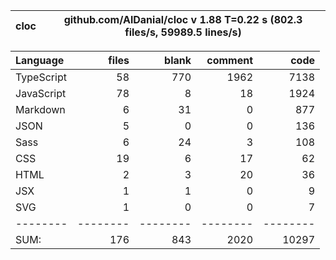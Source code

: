 | cloc | github.com/AlDanial/cloc v 1.88 T=0.22 s (802.3 files/s, 59989.5 lines/s) |
| ---- | ------------------------------------------------------------------------- |


| Language   |    files |    blank |  comment |     code |
| :--------- | -------: | -------: | -------: | -------: |
| TypeScript |       58 |      770 |     1962 |     7138 |
| JavaScript |       78 |        8 |       18 |     1924 |
| Markdown   |        6 |       31 |        0 |      877 |
| JSON       |        5 |        0 |        0 |      136 |
| Sass       |        6 |       24 |        3 |      108 |
| CSS        |       19 |        6 |       17 |       62 |
| HTML       |        2 |        3 |       20 |       36 |
| JSX        |        1 |        1 |        0 |        9 |
| SVG        |        1 |        0 |        0 |        7 |
| --------   | -------- | -------- | -------- | -------- |
| SUM:       |      176 |      843 |     2020 |    10297 |
